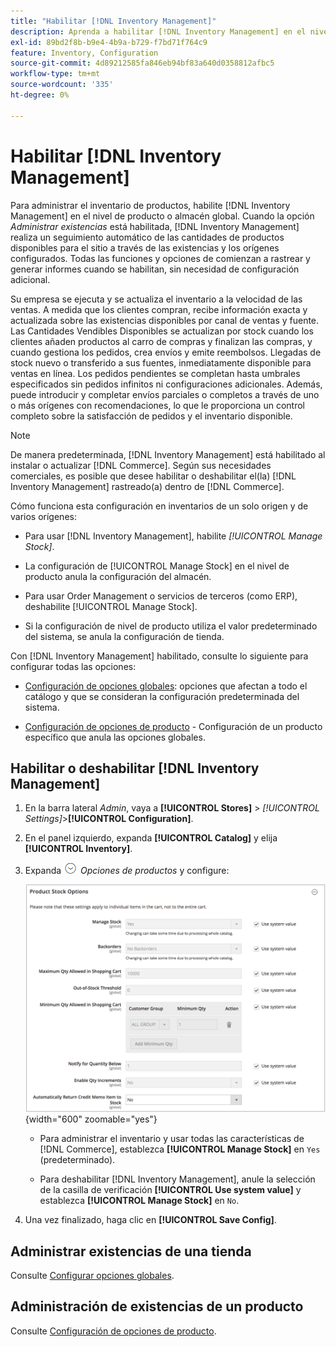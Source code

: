 ```yaml
---
title: "Habilitar [!DNL Inventory Management]"
description: Aprenda a habilitar [!DNL Inventory Management] en el nivel de producto o tienda global.
exl-id: 89bd2f8b-b9e4-4b9a-b729-f7bd71f764c9
feature: Inventory, Configuration
source-git-commit: 4d89212585fa846eb94bf83a640d0358812afbc5
workflow-type: tm+mt
source-wordcount: '335'
ht-degree: 0%

---
```


# Habilitar [!DNL Inventory Management]

Para administrar el inventario de productos, habilite [!DNL Inventory Management] en el nivel de producto o almacén global. Cuando la opción _Administrar existencias_ está habilitada, [!DNL Inventory Management] realiza un seguimiento automático de las cantidades de productos disponibles para el sitio a través de las existencias y los orígenes configurados. Todas las funciones y opciones de comienzan a rastrear y generar informes cuando se habilitan, sin necesidad de configuración adicional.

Su empresa se ejecuta y se actualiza el inventario a la velocidad de las ventas. A medida que los clientes compran, recibe información exacta y actualizada sobre las existencias disponibles por canal de ventas y fuente. Las Cantidades Vendibles Disponibles se actualizan por stock cuando los clientes añaden productos al carro de compras y finalizan las compras, y cuando gestiona los pedidos, crea envíos y emite reembolsos. Llegadas de stock nuevo o transferido a sus fuentes, inmediatamente disponible para ventas en línea. Los pedidos pendientes se completan hasta umbrales especificados sin pedidos infinitos ni configuraciones adicionales. Además, puede introducir y completar envíos parciales o completos a través de uno o más orígenes con recomendaciones, lo que le proporciona un control completo sobre la satisfacción de pedidos y el inventario disponible.

>[!NOTE]
>
>De manera predeterminada, [!DNL Inventory Management] está habilitado al instalar o actualizar [!DNL Commerce]. Según sus necesidades comerciales, es posible que desee habilitar o deshabilitar el(la) [!DNL Inventory Management] rastreado(a) dentro de [!DNL Commerce].

Cómo funciona esta configuración en inventarios de un solo origen y de varios orígenes:

- Para usar [!DNL Inventory Management], habilite _[!UICONTROL Manage Stock]_.

- La configuración de [!UICONTROL Manage Stock] en el nivel de producto anula la configuración del almacén.

- Para usar Order Management o servicios de terceros (como ERP), deshabilite [!UICONTROL Manage Stock].

- Si la configuración de nivel de producto utiliza el valor predeterminado del sistema, se anula la configuración de tienda.

Con [!DNL Inventory Management] habilitado, consulte lo siguiente para configurar todas las opciones:

- [Configuración de opciones globales](global-options.md): opciones que afectan a todo el catálogo y que se consideran la configuración predeterminada del sistema.

- [Configuración de opciones de producto](product-options.md) - Configuración de un producto específico que anula las opciones globales.

## Habilitar o deshabilitar [!DNL Inventory Management]

1. En la barra lateral _Admin_, vaya a **[!UICONTROL Stores]** > _[!UICONTROL Settings]_>**[!UICONTROL Configuration]**.

1. En el panel izquierdo, expanda **[!UICONTROL Catalog]** y elija **[!UICONTROL Inventory]**.

1. Expanda ![Selector de expansión](../assets/icon-display-expand.png) _Opciones de productos_ y configure:

   ![Opciones de productos](assets/config-catalog-inventory-product-stock-options.png){width="600" zoomable="yes"}

   - Para administrar el inventario y usar todas las características de [!DNL Commerce], establezca **[!UICONTROL Manage Stock]** en `Yes` (predeterminado).

   - Para deshabilitar [!DNL Inventory Management], anule la selección de la casilla de verificación **[!UICONTROL Use system value]** y establezca **[!UICONTROL Manage Stock]** en `No`.

1. Una vez finalizado, haga clic en **[!UICONTROL Save Config]**.

## Administrar existencias de una tienda

Consulte [Configurar opciones globales](global-options.md).

## Administración de existencias de un producto

Consulte [Configuración de opciones de producto](product-options.md).
